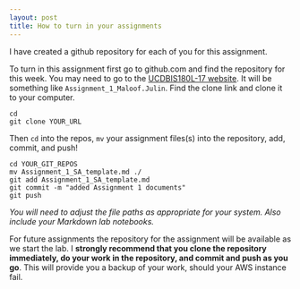 ```yaml
---
layout: post
title: How to turn in your assignments
---
```


I have created a github repository for each of you for this assignment.

To turn in this assignment first go to github.com and find the repository for this week.  You may need to go to the [UCDBIS180L-17 website](https://github.com/UCDBIS180L-17).  It will be something like `Assignment_1_Maloof.Julin`.  Find the clone link and clone it to your computer.

    cd
    git clone YOUR_URL
    
Then `cd` into the repos, `mv` your assignment files(s) into the repository, add, commit, and push!

    cd YOUR_GIT_REPOS
    mv Assignment_1_SA_template.md ./
    git add Assignment_1_SA_template.md
    git commit -m "added Assignment 1 documents"
    git push
    
_You will need to adjust the file paths as appropriate for your system.  Also include your Markdown lab notebooks._

For future assignments the repository for the assignment will be available as we start the lab.  I __strongly recommend that you clone the repository immediately, do your work in the repository, and commit and push as you go__.  This will provide you a backup of your work, should your AWS instance fail.